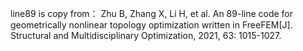 line89 is copy from：
Zhu B, Zhang X, Li H, et al. An 89-line code for geometrically nonlinear topology optimization written in FreeFEM[J]. Structural and Multidisciplinary Optimization, 2021, 63: 1015-1027.

